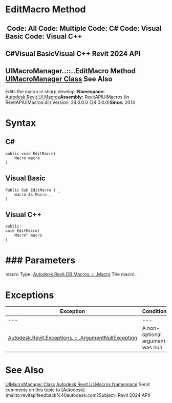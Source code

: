 # EditMacro Method

﻿
 Code: All Code: Multiple Code: C# Code: Visual Basic Code: Visual C++   
---  
C#Visual BasicVisual C++
Revit 2024 API  
---  
UIMacroManager..::..EditMacro Method   
[UIMacroManager Class](187bf41e-4d8a-ecaf-d5f6-2579f9290681.md "UIMacroManager Class") See Also  
---  
Edits the macro in sharp develop. 
**Namespace:** [Autodesk.Revit.UI.Macros](b95f100a-6cb5-12b3-9b2d-01bc661452db.md "Autodesk.Revit.UI.Macros Namespace")**Assembly:** RevitAPIUIMacros (in RevitAPIUIMacros.dll) Version: 24.0.0.0 (24.0.0.0)**Since:** 2014 
# Syntax
C#  
---  
```text
public void EditMacro(
	Macro macro
)
```
  
Visual Basic  
---  
```text
Public Sub EditMacro ( _
	macro As Macro _
)
```
  
Visual C++  
---  
```text
public:
void EditMacro(
	Macro^ macro
)
```
  
# ### Parameters
macro
    Type: [Autodesk.Revit.DB.Macros..::..Macro](8e156c00-8aa8-51f5-be8f-4561ad51f1d8.md "Macro Class") The macro. 
# Exceptions
| Exception | Condition |
| --- | --- |
| --- | --- |
| [Autodesk.Revit.Exceptions..::..ArgumentNullException](631e1424-60f4-929b-4e52-dda9dcd26316.md "ArgumentNullException Class") | A non-optional argument was null |

# See Also
[UIMacroManager Class](187bf41e-4d8a-ecaf-d5f6-2579f9290681.md "UIMacroManager Class")
[Autodesk.Revit.UI.Macros Namespace](b95f100a-6cb5-12b3-9b2d-01bc661452db.md "Autodesk.Revit.UI.Macros Namespace")
Send comments on this topic to [Autodesk](mailto:revitapifeedback%40autodesk.com?Subject=Revit 2024 API)